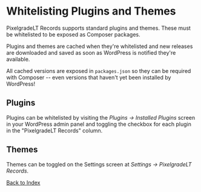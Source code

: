 # Whitelisting Plugins and Themes

PixelgradeLT Records supports standard plugins and themes. These must be whitelisted to be exposed as Composer packages.

Plugins and themes are cached when they're whitelisted and new releases are downloaded and saved as soon as WordPress is notified they're available.

All cached versions are exposed in `packages.json` so they can be required with Composer -- even versions that haven't yet been installed by WordPress!

## Plugins

Plugins can be whitelisted by visiting the _Plugins &rarr; Installed Plugins_ screen in your WordPress admin panel and toggling the checkbox for each plugin in the "PixelgradeLT Records" column.

## Themes
 
Themes can be toggled on the Settings screen at _Settings &rarr; PixelgradeLT Records_.

[Back to Index](index.md)

